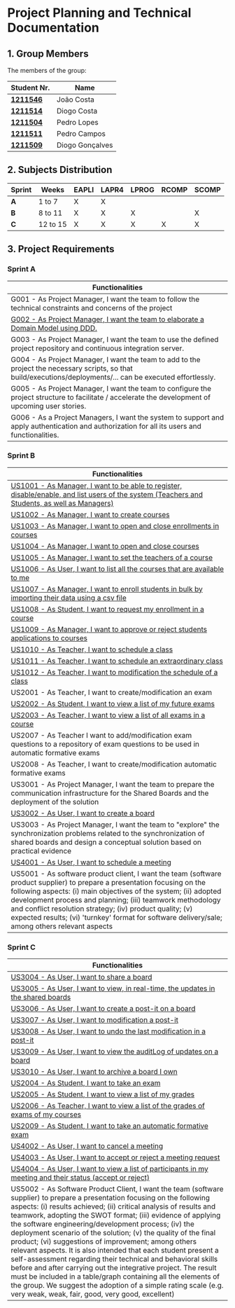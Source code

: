 # Project Planning and Technical Documentation

## 1. Group Members

The members of the group:

| Student Nr.                              | Name            |
|------------------------------------------|-----------------|
| **[1211546](Funcionalidades1211546.md)** | João Costa      |
| **[1211514](Funcionalidades1211514.md)** | Diogo Costa     |
| **[1211504](Funcionalidades1211504.md)** | Pedro Lopes     |
| **[1211511](Funcionalidades1211511.md)** | Pedro Campos    |
| **[1211509](Funcionalidades1211509.md)** | Diogo Gonçalves |

## 2. Subjects Distribution

| Sprint               | Weeks             | EAPLI | LAPR4 | LPROG | RCOMP | SCOMP |
|----------------------|-------------------|-------|-------|-------|-------|-------|
| **A**                | 1 to 7            | X     | X     |       |       |       |
| **B**                | 8 to 11           | X     | X     | X     |       | X     |
| **C**                | 12 to 15          | X     | X     | X     | X     | X     |


## 3. Project Requirements

### Sprint A
| Functionalities                                                                                                                                                                                                                                                                                                                                                                                                            |
|----------------------------------------------------------------------------------------------------------------------------------------------------------------------------------------------------------------------------------------------------------------------------------------------------------------------------------------------------------------------------------------------------------------------------|
| G001 - As Project Manager, I want the team to follow the technical constraints and concerns  of the project                                                                                                                                                                                                                                                                                                                |
| [G002 - As Project Manager, I want the team to elaborate a Domain Model using DDD.](DomainModel/DM-Domain_Driven_Design.svg)                                                                                                                                                                                                                                                                                               |
| G003 - As Project Manager, I want the team to use the defined project repository and continuous integration server.                                                                                                                                                                                                                                                                                                        |
| G004 - As Project Manager, I want the team to add to the project the necessary scripts, so that build/executions/deployments/... can be executed effortlessly.                                                                                                                                                                                                                                                             |
| G005 - As Project Manager, I want the team to configure the project structure to facilitate / accelerate the development of upcoming user stories.                                                                                                                                                                                                                                                                         |
| G006 - As a Project Managers, I want the system to support and apply authentication and authorization for all its users and functionalities.                                                                                                                                                                                                                                                                               |

### Sprint B

| Functionalities                                                                                                                                                                                                                                                                                                                                                                                                          |
|--------------------------------------------------------------------------------------------------------------------------------------------------------------------------------------------------------------------------------------------------------------------------------------------------------------------------------------------------------------------------------------------------------------------------|
| [US1001 - As Manager, I want to be able to register, disable/enable, and list users of the system (Teachers and Students, as well as Managers)](SprintB/US_1001/readme.md)                                                                                                                                                                                                                                               |
| [US1002 - As Manager, I want to create courses](SprintB/US_1002/readme.md)                                                                                                                                                                                                                                                                                                                                               |
| [US1003 - As Manager, I want to open and close enrollments in courses](SprintB/US_1003/readme.md)                                                                                                                                                                                                                                                                                                                        |
| [US1004 - As Manager, I want to open and close courses](SprintB/US_1004/readme.md)                                                                                                                                                                                                                                                                                                                                       |
| [US1005 - As Manager, I want to set the teachers of a course](SprintB/US_1005/readme.md)                                                                                                                                                                                                                                                                                                                                 |
| [US1006 - As User, I want to list all the courses that are available to me](SprintB/US_1006/readme.md)                                                                                                                                                                                                                                                                                                                   |
| [US1007 - As Manager, I want to enroll students in bulk by importing their data using a csv file](SprintB/US_1007/readme.md)                                                                                                                                                                                                                                                                                             |
| [US1008 - As Student, I want to request my enrollment in a course](SprintB/US_1008/readme.md)                                                                                                                                                                                                                                                                                                                            |
| [US1009 - As Manager, I want to approve or reject students applications to courses](SprintB/US_1009/readme.md)                                                                                                                                                                                                                                                                                                           |
| [US1010 - As Teacher, I want to schedule a class](SprintB/US_1010/readme.md)                                                                                                                                                                                                                                                                                                                                             |
| [US1011 - As Teacher, I want to schedule an extraordinary class](SprintB/US_1011/readme.md)                                                                                                                                                                                                                                                                                                                              |
| [US1012 - As Teacher, I want to modification the schedule of a class](SprintB/US_1012/readme.md)                                                                                                                                                                                                                                                                                                                         |
| US2001 - As Teacher, I want to create/modification an exam                                                                                                                                                                                                                                                                                                                                                               |
| [US2002 - As Student, I want to view a list of my future exams](SprintB/US_2002/readme.md)                                                                                                                                                                                                                                                                                                                               |
| [US2003 - As Teacher, I want to view a list of all exams in a course](SprintB/US_2003/readme.md)                                                                                                                                                                                                                                                                                                                         |
| US2007 - As Teacher I want to add/modification exam questions to a repository of exam questions to be used in automatic formative exams                                                                                                                                                                                                                                                                                  |
| US2008 - As Teacher, I want to create/modification automatic formative exams                                                                                                                                                                                                                                                                                                                                             |
| US3001 - As Project Manager, I want the team to prepare the communication infrastructure for the Shared Boards and the deployment of the solution                                                                                                                                                                                                                                                                        |
| [US3002 - As User, I want to create a board](SprintB/US_3002/readme.md)                                                                                                                                                                                                                                                                                                                                                  |
| US3003 - As Project Manager, I want the team to "explore" the synchronization problems related to the synchronization of shared boards and design a conceptual solution based on practical evidence                                                                                                                                                                                                                      |
| [US4001 - As User, I want to schedule a meeting](SprintB/US_4001/readme.md)                                                                                                                                                                                                                                                                                                                                              |
| US5001 - As software product client, I want the team (software product supplier) to prepare a presentation focusing on the following aspects: (i) main objectives of the system; (ii) adopted development process and planning; (iii) teamwork methodology and conflict resolution strategy; (iv) product quality; (v) expected results; (vi) 'turnkey' format for software delivery/sale; among others relevant aspects |

### Sprint C

| Functionalities                                                                                                                                                                                                                                                                                                                                                                                                                                                                                                                                                                                                                                                                                                                                                                                                                            |
|--------------------------------------------------------------------------------------------------------------------------------------------------------------------------------------------------------------------------------------------------------------------------------------------------------------------------------------------------------------------------------------------------------------------------------------------------------------------------------------------------------------------------------------------------------------------------------------------------------------------------------------------------------------------------------------------------------------------------------------------------------------------------------------------------------------------------------------------|
| [US3004 - As User, I want to share a board](SprintC/US_3004)                                                                                                                                                                                                                                                                                                                                                                                                                                                                                                                                                                                                                                                                                                                                                                               |
| [US3005 - As User, I want to view, in real-time, the updates in the shared boards](SprintC/US_3005/readme.md)                                                                                                                                                                                                                                                                                                                                                                                                                                                                                                                                                                                                                                                                                                                              |
| [US3006 - As User, I want to create a post-it on a board](SprintC/US_3006/readme.md)                                                                                                                                                                                                                                                                                                                                                                                                                                                                                                                                                                                                                                                                                                                                                       |
| [US3007 - As User, I want to modification a post-it](SprintC/US_3007/readme.md)                                                                                                                                                                                                                                                                                                                                                                                                                                                                                                                                                                                                                                                                                                                                                            |
| [US3008 - As User, I want to undo the last modification in a post-it](SprintC/US_3008/readme.md)                                                                                                                                                                                                                                                                                                                                                                                                                                                                                                                                                                                                                                                                                                                                           |
| [US3009 - As User, I want to view the auditLog of updates on a board](SprintC/US_3009/readme.md)                                                                                                                                                                                                                                                                                                                                                                                                                                                                                                                                                                                                                                                                                                                                           |
| [US3010 - As User, I want to archive a board I own](SprintC/US_3010/readme.md)                                                                                                                                                                                                                                                                                                                                                                                                                                                                                                                                                                                                                                                                                                                                                             |
| [US2004 - As Student, I want to take an exam](SprintC/US_2004/readme.md)                                                                                                                                                                                                                                                                                                                                                                                                                                                                                                                                                                                                                                                                                                                                                                   |
| [US2005 - As Student, I want to view a list of my grades](SprintC/US_2005/readme.md)                                                                                                                                                                                                                                                                                                                                                                                                                                                                                                                                                                                                                                                                                                                                                       |
| [US2006 - As Teacher, I want to view a list of the grades of exams of my courses](SprintC/US_2006/readme.md)                                                                                                                                                                                                                                                                                                                                                                                                                                                                                                                                                                                                                                                                                                                               |
| [US2009 - As Student, I want to take an automatic formative exam](SprintC/US_2009/readme.md)                                                                                                                                                                                                                                                                                                                                                                                                                                                                                                                                                                                                                                                                                                                                               |
| [US4002 - As User, I want to cancel a meeting](SprintC/US_4002/readme.md)                                                                                                                                                                                                                                                                                                                                                                                                                                                                                                                                                                                                                                                                                                                                                                  |
| [US4003 - As User, I want to accept or reject a meeting request](SprintC/US_4003/readme.md)                                                                                                                                                                                                                                                                                                                                                                                                                                                                                                                                                                                                                                                                                                                                                |
| [US4004 - As User, I want to view a list of participants in my meeting and their status (accept or reject)](SprintC/US_4004/readme.md)                                                                                                                                                                                                                                                                                                                                                                                                                                                                                                                                                                                                                                                                                                     |
| US5002 - As Software Product Client, I want the team (software supplier) to prepare a presentation focusing on the following aspects: (i) results achieved; (ii) critical analysis of results and teamwork, adopting the SWOT format; (iii) evidence of applying the software engineering/development process; (iv) the deployment scenario of the solution; (v) the quality of the final product; (vi) suggestions of improvement; among others relevant aspects. It is also intended that each student present a self-assessment regarding their technical and behavioral skills before and after carrying out the integrative project. The result must be included in a table/graph containing all the elements of the group. We suggest the adoption of a simple rating scale (e.g. very weak, weak, fair, good, very good, excellent) |
